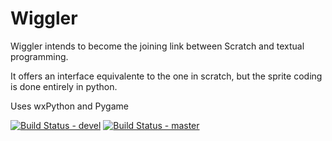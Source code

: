 # Wiggler

Wiggler intends to become the joining link between Scratch and textual programming.

It offers an interface equivalente to the one in scratch, but the sprite coding is
done entirely in python.

Uses wxPython and Pygame

[![Build Status - devel](https://travis-ci.org/ProgrammaBol/wiggler.svg?branch=devel)](https://travis-ci.org/ProgrammaBol/wiggler)
[![Build Status - master](https://travis-ci.org/ProgrammaBol/wiggler.svg?branch=master)](https://travis-ci.org/ProgrammaBol/wiggler)
